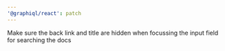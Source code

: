 ```yaml
---
'@graphiql/react': patch
---
```


Make sure the back link and title are hidden when focussing the input field for searching the docs
